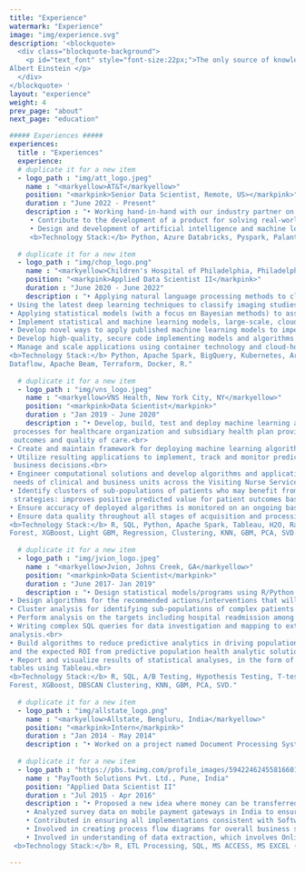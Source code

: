 ```yaml
---
title: "Experience"
watermark: "Experience"
image: "img/experience.svg"
description: '<blockquote>
  <div class="blockquote-background"> 
    <p id="text_font" style="font-size:22px;">The only source of knowledge is experience.<br> &#8212;
Albert Einstein </p>
  </div>
</blockquote> '
layout: "experience"
weight: 4
prev_page: "about"
next_page: "education"

##### Experiences #####
experiences:
  title : "Experiences"
  experience:
  # duplicate it for a new item
  - logo_path : "img/att_logo.jpeg"
    name : "<markyellow>AT&T</markyellow>"
    position: "<markpink>Senior Data Scientist, Remote, US></markpink>"
    duration : "June 2022 - Present"
    description : "• Working hand-in-hand with our industry partner on the cutting edge of the intersection of databases, knowledge graphs, and artificial intelligence.<br>
     • Contribute to the development of a product for solving real-world, large-scale problems using knowledge graph technology<br> 
     • Design and development of artificial intelligence and machine learning applications built upon the knowledge graph technology.<br>
     <b>Technology Stack:</b> Python, Azure Databricks, Pyspark, Palantir, REL, Julia, SQL."
    
  # duplicate it for a new item
  - logo_path : "img/chop_logo.png"
    name : "<markyellow>Children's Hospital of Philadelphia, Philadelphia, PA</markyellow>"
    position: "<markpink>Applied Data Scientist II</markpink>"
    duration : "June 2020 - June 2022"
    description : "• Applying natural language processing methods to clinical text to extract structured information.<br>
• Using the latest deep learning techniques to classify imaging studies.<br>
• Applying statistical models (with a focus on Bayesian methods) to assist researchers in analyzing missing, erroneous, or incomplete patient data.<br>
• Implement statistical and machine learning models, large-scale, cloud-based data processing pipelines, and off the shelf solutions for test and evaluation; interpret data to assess algorithm performance.<br>
• Develop novel ways to apply published machine learning models to imperfect clinical data including the development of training datasets.<br>
• Develop high-quality, secure code implementing models and algorithms as application programming interfaces or other service-oriented software implementations.<br>
• Manage and scale applications using container technology and cloud-hosted managed services.<br>
<b>Technology Stack:</b> Python, Apache Spark, BigQuery, Kubernetes, Argo,
Dataflow, Apache Beam, Terraform, Docker, R."
    
  # duplicate it for a new item
  - logo_path : "img/vns_logo.jpeg"
    name : "<markyellow>VNS Health, New York City, NY</markyellow>"
    position: "<markpink>Data Scientist</markpink>"
    duration : "Jan 2019 - June 2020"
    description : "• Develop, build, test and deploy machine learning algorithms to support development of business 
 processes for healthcare organization and subsidiary health plan provider, to improve business 
 outcomes and quality of care.<br>
• Create and maintain framework for deploying machine learning algorithms using APIs.<br>
• Utilize resulting applications to implement, track and monitor predictive models used to guide 
 business decisions.<br>
• Engineer computational solutions and develop algorithms and applications to meet the predictive 
 needs of clinical and business units across the Visiting Nurse Service of New York.<br>
• Identify clusters of sub-populations of patients who may benefit from targeted care-management 
 strategies: improves positive predicted value for patient outcomes based on sub-modeling for each cluster.<br>
• Ensure accuracy of deployed algorithms is monitored on an ongoing basis; alert management when algorithm performance declines, identify causes.<br>
• Ensure data quality throughout all stages of acquisition and processing, including sourcing, collection, ground truth generation, normalization & transformation.<br>
<b>Technology Stack:</b> R, SQL, Python, Apache Spark, Tableau, H2O, Random
Forest, XGBoost, Light GBM, Regression, Clustering, KNN, GBM, PCA, SVD."
    
  # duplicate it for a new item
  - logo_path : "img/jvion_logo.jpeg"
    name : "<markyellow>Jvion, Johns Creek, GA</markyellow>"
    position: "<markpink>Data Scientist</markpink>"
    duration : "June 2017- Jan 2019"
    description : "• Design statistical models/programs using R/Python to successfully test hypotheses and answer targeted questions in healthcare outcomes research.<br>
• Design algorithms for the recommended actions/interventions that will best prevent adverse events and deterioration.<br>
• Cluster analysis for identifying sub-populations of complex patients who may benefit from targeted care management strategies and improvising positive predicted value for patient outcome by sub-modelling on each cluster.<br>
• Perform analysis on the targets including hospital readmission among Acute Myocardial Infarction (AMI) patients, IP visits, ER visits, MRSA among diabetes patients, congestive heart failure,Clostridium difficile (C. diff.), pressure injury,sepsis and fall-injury.<br>
• Writing complex SQL queries for data investigation and mapping to extract data for
analysis.<br>
• Build algorithms to reduce predictive analytics in driving population-level insights
and the expected ROI from predictive population health analytic solutions.<br>
• Report and visualize results of statistical analyses, in the form of graphs, charts, and
tables using Tableau.<br>
<b>Technology Stack:</b> R, SQL, A/B Testing, Hypothesis Testing, T-test, Chi-Squared test, Python, Apache Spark, Tableau, H2O, Random
Forest, XGBoost, DBSCAN Clustering, KNN, GBM, PCA, SVD."
    
  # duplicate it for a new item
  - logo_path : "img/allstate_logo.png"
    name : "<markyellow>Allstate, Bengluru, India</markyellow>"
    position: "<markpink>Intern</markpink>"
    duration : "Jan 2014 - May 2014"
    description : "• Worked on a project named Document Processing System, which holds data for customers involved in a claim."
    
  # duplicate it for a new item
  - logo_path : "https://pbs.twimg.com/profile_images/594224624558166016/a5n9a3MM_400x400.png"
    name : "PayTooth Solutions Pvt. Ltd., Pune, India"
    position: "Applied Data Scientist II"
    duration : "Jul 2015 - Apr 2016"
    description : "• Proposed a new idea where money can be transferred easily in absence or low range of cellular network. <br>
    • Analyzed survey data on mobile payment gateways in India to ensure the product launching strategy. <br> 
    • Contributed in ensuring all implementations consistent with Software Development Lifecycle (SDLC) standards. <br> 
    • Involved in creating process flow diagrams for overall business specification.  <br>
    • Involved in understanding of data extraction, which involves Online Transfer Processing (OLTP) system and centralized database server. <br>
 <b>Technology Stack:</b> R, ETL Processing, SQL, MS ACCESS, MS EXCEL (V-Lookup, Macros, Pivot Tables)."

---
```

